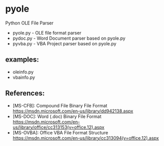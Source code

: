 # pyole
Python OLE File Parser


* pyole.py - OLE file format parser
* pydoc.py - Word Document parser based on pyole.py
* pyvba.py - VBA Project parser based on pyole.py


## examples:
* oleinfo.py
* vbainfo.py


## References:
* [MS-CFB]: Compound File Binary File Format
https://msdn.microsoft.com/en-us/library/dd942138.aspx
* [MS-DOC]: Word (.doc) Binary File Format
https://msdn.microsoft.com/en-us/library/office/cc313153(v=office.12).aspx
* [MS-OVBA]: Office VBA File Format Structure
https://msdn.microsoft.com/en-us/library/cc313094(v=office.12).aspx
